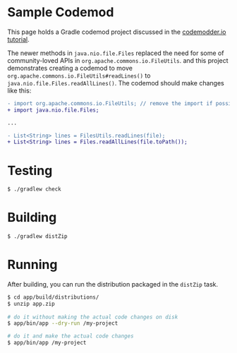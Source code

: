 # Sample Codemod

This page holds a Gradle codemod project discussed in the [codemodder.io tutorial](http://localhost:3000/languages/java/fork_sample).

The newer methods in `java.nio.file.Files` replaced the need for some of community-loved APIs in `org.apache.commons.io.FileUtils`. and this project demonstrates creating a codemod to move `org.apache.commons.io.FileUtils#readLines()` to `java.nio.file.Files.readAllLines()`. The codemod should make changes like this:

```diff
- import org.apache.commons.io.FileUtils; // remove the import if possible
+ import java.nio.file.Files;

...

- List<String> lines = FilesUtils.readLines(file);
+ List<String> lines = Files.readAllLines(file.toPath());
```

# Testing

```bash
$ ./gradlew check
```

# Building

```bash
$ ./gradlew distZip
```

# Running

After building, you can run the distribution packaged in the `distZip` task.

```bash
$ cd app/build/distributions/
$ unzip app.zip
 
# do it without making the actual code changes on disk
$ app/bin/app --dry-run /my-project

# do it and make the actual code changes
$ app/bin/app /my-project
```
